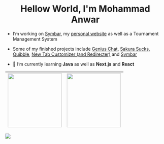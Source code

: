 <h1 align="center">Hellow World, I'm Mohammad Anwar</h1>

- I’m working on [Symbar](https://github.com/mh-anwar/symbar), my [personal website](https://github.com/mh-anwar/mh-anwar.ninja) as well as a Tournament Management System

- Some of my finished projects include [Genius Chat](https://github.com/r-chong/chat), [Sakura Sucks](https://github.com/mh-anwar/sakura-sucks), [Quibble](https://github.com/mh-anwar/quibble), [New Tab Customizer (and Redirecter)](https://chrome.google.com/webstore/detail/new-tab-customizer-and-re/gkkhlojhkcjkbppegmljiaiiogonlikf) and [Symbar](https://chrome.google.com/webstore/detail/symbar/hljljfcdpdhjnclioogdnekngnnfhnnk)

- 🌱 I’m currently learning **Java** as well as **Next.js** and **React**
 

|<img src="https://github-readme-stats.vercel.app/api?username=mh-anwar&show_icons=true&count_private=true&hide_border=true&theme=transparent" height="170" />|<img src="https://github-readme-stats.vercel.app/api/top-langs/?username=mh-anwar&hide_border=true&layout=compact&theme=transparent" height="170" />|
|:---:|:---:|

![](https://komarev.com/ghpvc/?username=mh-anwar&label=👀)

